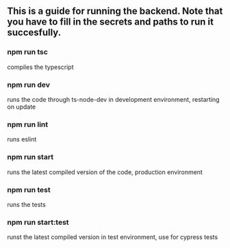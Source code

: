 ## This is a guide for running the backend. Note that you have to fill in the secrets and paths to run it succesfully.

### npm run tsc
compiles the typescript 

### npm run dev
runs the code  through ts-node-dev in development environment, restarting on update

### npm run lint
runs eslint

### npm run start
runs the latest compiled version of the code, production environment

### npm run test
runs the tests

### npm run start:test
runst the latest compiled version in test environment, use for cypress tests
